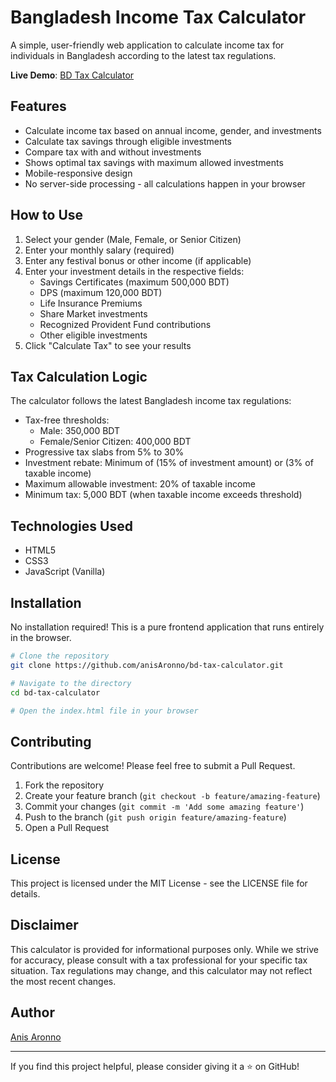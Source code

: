# Bangladesh Income Tax Calculator

A simple, user-friendly web application to calculate income tax for individuals in Bangladesh according to the latest tax regulations.

**Live Demo**: [BD Tax Calculator](https://bd-tax-calculator.anichur.com)

## Features

- Calculate income tax based on annual income, gender, and investments
- Calculate tax savings through eligible investments
- Compare tax with and without investments
- Shows optimal tax savings with maximum allowed investments
- Mobile-responsive design
- No server-side processing - all calculations happen in your browser

## How to Use

1. Select your gender (Male, Female, or Senior Citizen)
2. Enter your monthly salary (required)
3. Enter any festival bonus or other income (if applicable)
4. Enter your investment details in the respective fields:
   - Savings Certificates (maximum 500,000 BDT)
   - DPS (maximum 120,000 BDT)
   - Life Insurance Premiums
   - Share Market investments
   - Recognized Provident Fund contributions
   - Other eligible investments
5. Click "Calculate Tax" to see your results

## Tax Calculation Logic

The calculator follows the latest Bangladesh income tax regulations:

- Tax-free thresholds:
  - Male: 350,000 BDT
  - Female/Senior Citizen: 400,000 BDT
- Progressive tax slabs from 5% to 30%
- Investment rebate: Minimum of (15% of investment amount) or (3% of taxable income)
- Maximum allowable investment: 20% of taxable income
- Minimum tax: 5,000 BDT (when taxable income exceeds threshold)

## Technologies Used

- HTML5
- CSS3
- JavaScript (Vanilla)

## Installation

No installation required! This is a pure frontend application that runs entirely in the browser.

```bash
# Clone the repository
git clone https://github.com/anisAronno/bd-tax-calculator.git

# Navigate to the directory
cd bd-tax-calculator

# Open the index.html file in your browser
```

## Contributing

Contributions are welcome! Please feel free to submit a Pull Request.

1. Fork the repository
2. Create your feature branch (`git checkout -b feature/amazing-feature`)
3. Commit your changes (`git commit -m 'Add some amazing feature'`)
4. Push to the branch (`git push origin feature/amazing-feature`)
5. Open a Pull Request

## License

This project is licensed under the MIT License - see the LICENSE file for details.

## Disclaimer

This calculator is provided for informational purposes only. While we strive for accuracy, please consult with a tax professional for your specific tax situation. Tax regulations may change, and this calculator may not reflect the most recent changes.

## Author

[Anis Aronno](https://anichur.com)

---

If you find this project helpful, please consider giving it a ⭐ on GitHub!
